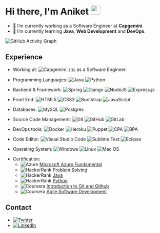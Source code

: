 # Hi there, I'm Aniket <img src="https://github.com/TheDudeThatCode/TheDudeThatCode/blob/master/Assets/Hi.gif" width="29px">

<!--
**Aniket-99/Aniket-99** is a ✨ _special_ ✨ repository because its `README.md` (this file) appears on your GitHub profile.

Here are some ideas to get you started:

- 🔭 I’m currently working on ...
- 🌱 I’m currently learning ...
- 👯 I’m looking to collaborate on ...
- 🤔 I’m looking for help with ...
- 💬 Ask me about ...
- 📫 How to reach me: ...
- 😄 Pronouns: ...
- ⚡ Fun fact: ...
-->


- 🔭 I’m currently working as a Software Engineer at **Capgemini**.
- 🌱 I’m currently learning **Java**, **Web Development** and **DevOps**.

![GitHub Activity Graph](https://activity-graph.herokuapp.com/graph?username=Aniket-99&theme=dracula&hide_border=true)

## Experience
 * Working at: ![Capgemini](https://img.shields.io/badge/-Capgemini-blue) 🇮🇳 as a Software Engineer.
 * Programming Languages: ![Java](https://img.shields.io/badge/java-%23ED8B00.svg?style=for-the-badge&logo=java&logoColor=white)  ![Python](https://img.shields.io/badge/python-3670A0?style=for-the-badge&logo=python&logoColor=ffdd54)
 
 * Backend & Framework: ![Spring](https://img.shields.io/badge/spring-%236DB33F.svg?style=for-the-badge&logo=spring&logoColor=white) ![Django](https://img.shields.io/badge/django-%23092E20.svg?style=for-the-badge&logo=django&logoColor=white) ![NodeJS](https://img.shields.io/badge/node.js-6DA55F?style=for-the-badge&logo=node.js&logoColor=white) ![Express.js](https://img.shields.io/badge/express.js-%23404d59.svg?style=for-the-badge&logo=express&logoColor=%2361DAFB)
 
 * Front End: ![HTML5](https://img.shields.io/badge/html5-%23E34F26.svg?style=for-the-badge&logo=html5&logoColor=white) ![CSS3](https://img.shields.io/badge/css3-%231572B6.svg?style=for-the-badge&logo=css3&logoColor=white) ![Bootstrap](https://img.shields.io/badge/bootstrap-%23563D7C.svg?style=for-the-badge&logo=bootstrap&logoColor=white) ![JavaScript](https://img.shields.io/badge/javascript-%23323330.svg?style=for-the-badge&logo=javascript&logoColor=%23F7DF1E)
 
 * Databases: ![MySQL](https://img.shields.io/badge/mysql-%2300f.svg?style=for-the-badge&logo=mysql&logoColor=white) ![Postgres](https://img.shields.io/badge/postgres-%23316192.svg?style=for-the-badge&logo=postgresql&logoColor=white)
 
 * Source Code Management: ![Git](https://img.shields.io/badge/git-%23F05033.svg?style=for-the-badge&logo=git&logoColor=white) ![GitHub](https://img.shields.io/badge/github-%23121011.svg?style=for-the-badge&logo=github&logoColor=white) ![GitLab](https://img.shields.io/badge/gitlab-%23181717.svg?style=for-the-badge&logo=gitlab&logoColor=white)
 
 * DevOps tools: ![Docker](https://img.shields.io/badge/docker-%230db7ed.svg?style=for-the-badge&logo=docker&logoColor=white) ![Heroku](https://img.shields.io/badge/heroku-%23430098.svg?style=for-the-badge&logo=heroku&logoColor=white) ![Puppet](https://img.shields.io/badge/-Puppet-yellow) ![CPA](https://img.shields.io/badge/CPS-Central%20Process%20Scheduling-blueviolet) ![BPA](https://img.shields.io/badge/BPA-Business%20Process%20Automation-blue)
 
 * Code Editor: ![Visual Studio Code](https://img.shields.io/badge/Visual%20Studio%20Code-0078d7.svg?style=for-the-badge&logo=visual-studio-code&logoColor=white) ![Sublime Text](https://img.shields.io/badge/sublime_text-%23575757.svg?style=for-the-badge&logo=sublime-text&logoColor=important) ![Eclipse](https://img.shields.io/badge/Eclipse-FE7A16.svg?style=for-the-badge&logo=Eclipse&logoColor=white) 
 
 * Operating System: ![Windows](https://img.shields.io/badge/Windows-0078D6?style=for-the-badge&logo=windows&logoColor=white) ![Linux](https://img.shields.io/badge/Linux-FCC624?style=for-the-badge&logo=linux&logoColor=black) ![Mac OS](https://img.shields.io/badge/mac%20os-000000?style=for-the-badge&logo=macos&logoColor=F0F0F0)
 
<!--  * Currently Learning: ![Shell Script](https://img.shields.io/badge/shell_script-%23121011.svg?style=for-the-badge&logo=gnu-bash&logoColor=white) ![Java](https://img.shields.io/badge/java-%23ED8B00.svg?style=for-the-badge&logo=java&logoColor=white) 
  -->
 * Certification: 
    - ![Azure](https://img.shields.io/badge/azure-%230072C6.svg?style=for-the-badge&logo=microsoftazure&logoColor=white) [Microsoft Azure Fundamental](https://www.credly.com/badges/c38aba96-ca65-4bd1-89a4-961ada817820?source=linked_in_profile) 
    - ![HackerRank](https://img.shields.io/badge/-Hackerrank-2EC866?style=for-the-badge&logo=HackerRank&logoColor=white) [Problem Solving](https://www.hackerrank.com/certificates/24fac7e8b278)
    - ![HackerRank](https://img.shields.io/badge/-Hackerrank-2EC866?style=for-the-badge&logo=HackerRank&logoColor=white) [Java](https://www.hackerrank.com/certificates/914daf96c4e5)
    - ![HackerRank](https://img.shields.io/badge/-Hackerrank-2EC866?style=for-the-badge&logo=HackerRank&logoColor=white) [Python](https://www.hackerrank.com/certificates/69877979fd8d)
    - ![Coursera](https://img.shields.io/badge/Coursera-%230056D2.svg?style=for-the-badge&logo=Coursera&logoColor=white) [Introduction to Git and Github](https://www.coursera.org/account/accomplishments/certificate/27W3TXDKV5DU)
    - ![Coursera](https://img.shields.io/badge/Coursera-%230056D2.svg?style=for-the-badge&logo=Coursera&logoColor=white) [Agile Software Development](https://www.coursera.org/account/accomplishments/certificate/HYG8TC95EFTV)


## Contact
  * <a href="https://twitter.com/99Aniket_k" target="_blank">![Twitter](https://img.shields.io/badge/Twitter-%231DA1F2.svg?style=for-the-badge&logo=Twitter&logoColor=white)</a>
  * <a href="https://in.linkedin.com/in/aniketkarmakar-99" target="_blank">![LinkedIn](https://img.shields.io/badge/linkedin-%230077B5.svg?style=for-the-badge&logo=linkedin&logoColor=white)</a>


<!-- ## Stats📈 
<p align="center"> <img width="40%" src="https://github-readme-stats.vercel.app/api/top-langs?username=Aniket-99&show_icons=true&theme=dracula&title_color=ff8000&text_color=ffffff&bg_color=6a6a6a&locale=en&layout=compact&hide_border=true" alt="Aniket" />  <img width="48%" src="https://github-readme-stats.vercel.app/api?username=Aniket-99&show_icons=true&theme=dracula&title_color=ff8000&text_color=ffffff&bg_color=6a6a6a&locale=en&hide_border=true" alt="Aniket" /> <img width="48%" src="https://github-readme-streak-stats.herokuapp.com/?user=Aniket&theme=highcontrast&hide_border=true" alt="Aniket" /> </p>
  -->
  
  
  
  
